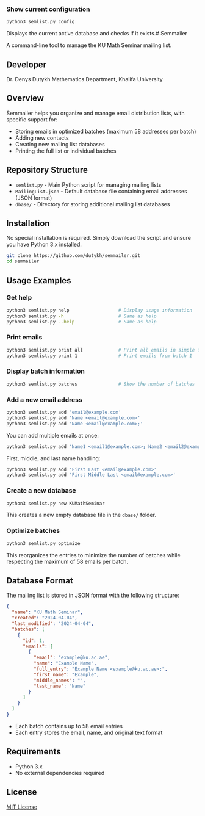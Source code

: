 ### Show current configuration

```bash
python3 semlist.py config
```

Displays the current active database and checks if it exists.# Semmailer

A command-line tool to manage the KU Math Seminar mailing list.

## Developer
Dr. Denys Dutykh
Mathematics Department, Khalifa University

## Overview

Semmailer helps you organize and manage email distribution lists, with specific support for:
- Storing emails in optimized batches (maximum 58 addresses per batch)
- Adding new contacts
- Creating new mailing list databases
- Printing the full list or individual batches

## Repository Structure

- `semlist.py` - Main Python script for managing mailing lists
- `MailingList.json` - Default database file containing email addresses (JSON format)
- `dbase/` - Directory for storing additional mailing list databases

## Installation

No special installation is required. Simply download the script and ensure you have Python 3.x installed.

```bash
git clone https://github.com/dutykh/semmailer.git
cd semmailer
```

## Usage Examples

### Get help

```bash
python3 semlist.py help                  # Display usage information
python3 semlist.py -h                    # Same as help
python3 semlist.py --help                # Same as help
```

### Print emails

```bash
python3 semlist.py print all             # Print all emails in simple format for copying
python3 semlist.py print 1               # Print emails from batch 1
```

### Display batch information

```bash
python3 semlist.py batches               # Show the number of batches
```

### Add a new email address

```bash
python3 semlist.py add 'email@example.com'
python3 semlist.py add 'Name <email@example.com>'
python3 semlist.py add 'Name <email@example.com>;'
```

You can add multiple emails at once:

```bash
python3 semlist.py add 'Name1 <email1@example.com>; Name2 <email2@example.com>'
```

First, middle, and last name handling:

```bash
python3 semlist.py add 'First Last <email@example.com>'
python3 semlist.py add 'First Middle Last <email@example.com>'
```

### Create a new database

```bash
python3 semlist.py new KUMathSeminar
```

This creates a new empty database file in the `dbase/` folder.

### Optimize batches

```bash
python3 semlist.py optimize
```

This reorganizes the entries to minimize the number of batches while respecting the maximum of 58 emails per batch.

## Database Format

The mailing list is stored in JSON format with the following structure:

```json
{
  "name": "KU Math Seminar",
  "created": "2024-04-04",
  "last_modified": "2024-04-04",
  "batches": [
    {
      "id": 1,
      "emails": [
        {
          "email": "example@ku.ac.ae",
          "name": "Example Name",
          "full_entry": "Example Name <example@ku.ac.ae>;",
          "first_name": "Example",
          "middle_names": "",
          "last_name": "Name"
        }
      ]
    }
  ]
}
```

- Each batch contains up to 58 email entries
- Each entry stores the email, name, and original text format

## Requirements

- Python 3.x
- No external dependencies required

## License

[MIT License](LICENSE)